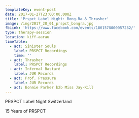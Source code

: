 ```yaml
---
templateKey: event-post
date: 2017-01-27T23:00:00.000Z
title: 'Prspct Label Night: Bong-Ra & Thrasher'
image: /img/2017_28_01_prspct_bongra.jpg
fbLink: 'https://www.facebook.com/events/1801578000057232/'
type: therapy-session
location: kiff-aarau
timeTable:
  - act: Sinister Souls
    label: PRSPCT Recordings
    time: ''
  - act: Thrasher
    label: PRSPCT Recordings
  - act: Infernal Bastard
    label: JUR Records
  - act: Prof. Pressure
    label: JUR Records
  - act: Bonnie Parker b2b Miss Jay-Kill
---
```

PRSPCT Label Night Switzerland

15 Years of PRSPCT
